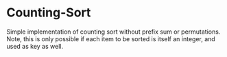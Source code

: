 # Counting-Sort
Simple implementation of counting sort without prefix sum or permutations. Note, this is only possible if each item to be sorted is itself an integer, and used as key as well.

